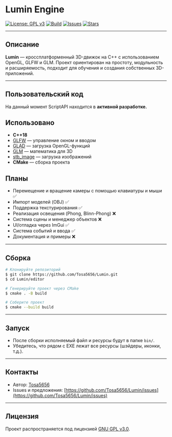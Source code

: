 # Lumin Engine

[![License: GPL v3](https://img.shields.io/badge/License-GPLv3-blue.svg)](LICENSE)
[![Build](https://img.shields.io/github/actions/workflow/status/Tosa5656/Lumin/cmake.yml?branch=main)](https://github.com/Tosa5656/Lumin/actions)
[![Issues](https://img.shields.io/github/issues/Tosa5656/Lumin)](https://github.com/Tosa5656/Lumin/issues)
[![Stars](https://img.shields.io/github/stars/Tosa5656/Lumin?style=social)](https://github.com/Tosa5656/Lumin)

---

## Описание
**Lumin** — кроссплатформенный 3D-движок на C++ с использованием OpenGL, GLFW и GLM. Проект ориентирован на простоту, модульность и расширяемость, подходит для обучения и создания собственных 3D-приложений.

---

## Пользовательский код
На данный момент ScriptAPI находится в **активной разработке.**

## Использовано
- **C++18**
- [GLFW](https://www.glfw.org/) — управление окном и вводом
- [GLAD](https://glad.dav1d.de/) — загрузка OpenGL-функций
- [GLM](https://github.com/g-truc/glm) — математика для 3D
- [stb_image](https://github.com/nothings/stb) — загрузка изображений
- **CMake** — сборка проекта

## Планы
- Перемещение и вращение камеры с помощью клавиатуры и мыши ✅
- Импорт моделей (OBJ) ✅
- Поддержка текстурирования ✅
- Реализация освещения (Phong, Blinn-Phong) ❌
- Система сцены и менеджер объектов ❌
- UI/отладка через ImGui ✅
- Система событий и ввода ✅
- Документация и примеры ❌

---

## Сборка
```bash
# Клонируйте репозиторий
$ git clone https://github.com/Tosa5656/Lumin.git
$ cd Lumin/editor

# Генерируйте проект через CMake
$ cmake . -B build

# Соберите проект
$ cmake --build build
```

---

## Запуск
- После сборки исполняемый файл и ресурсы будут в папке `bin/`.
- Убедитесь, что рядом с EXE лежат все ресурсы (шэйдеры, иконки, т.д.).

---

## Контакты
- Автор: [Tosa5656](https://github.com/Tosa5656)
- Issues и предложения: [https://github.com/Tosa5656/Lumin/issues](https://github.com/Tosa5656/Lumin/issues)

---

## Лицензия
Проект распространяется под лицензией [GNU GPL v3.0](LICENSE). 